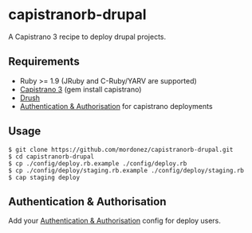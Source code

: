 capistranorb-drupal
====================

A Capistrano 3 recipe to deploy drupal projects.

## Requirements

* Ruby >= 1.9 (JRuby and C-Ruby/YARV are supported)
* [Capistrano 3](http://www.capistranorb.com/documentation/getting-started/installation/) (gem install capistrano)
* [Drush](https://github.com/drush-ops/drush)
* [Authentication & Authorisation](http://www.capistranorb.com/documentation/getting-started/authentication-and-authorisation/) for capistrano deployments

## Usage

`````
$ git clone https://github.com/mordonez/capistranorb-drupal.git
$ cd capistranorb-drupal
$ cp ./config/deploy.rb.example ./config/deploy.rb
$ cp ./config/deploy/staging.rb.example ./config/deploy/staging.rb
$ cap staging deploy
`````

## Authentication & Authorisation

Add your [Authentication & Authorisation](http://www.capistranorb.com/documentation/getting-started/authentication-and-authorisation/) config for deploy users.
